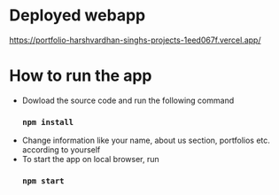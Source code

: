# Deployed webapp 
  https://portfolio-harshvardhan-singhs-projects-1eed067f.vercel.app/
# How to run the app
- Dowload the source code and run the following command
  ### `npm install`
- Change information like your name, about us section, portfolios etc. according to yourself
- To start the app on local browser, run
  ### `npm start`
